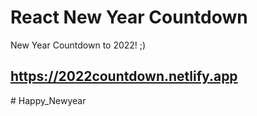 # React New Year Countdown
New Year Countdown to 2022! ;)
## https://2022countdown.netlify.app
#   H a p p y _ N e w y e a r  
 
